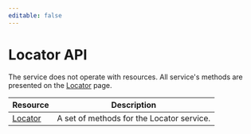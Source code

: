 ```yaml
---
editable: false
---
```


# Locator API
The service does not operate with resources. All service's methods are presented on the [Locator](Locator/) page.

Resource | Description
--- | ---
[Locator](Locator/index.md) | A set of methods for the Locator service.